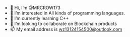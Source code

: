 - 👋 Hi, I’m @MRCROW173
- 👀 I’m interested in All kinds of programming languages. 
- 🌱 I’m currently learning C++
- 💞️ I’m looking to collaborate on Blockchain products 
- 📫 My email address is wz13124154500@outlook.com 


<!---
MRCROW173/MRCROW173 is a ✨ special ✨ repository because its `README.md` (this file) appears on your GitHub profile.
You can click the Preview link to take a look at your changes.
--->
 
